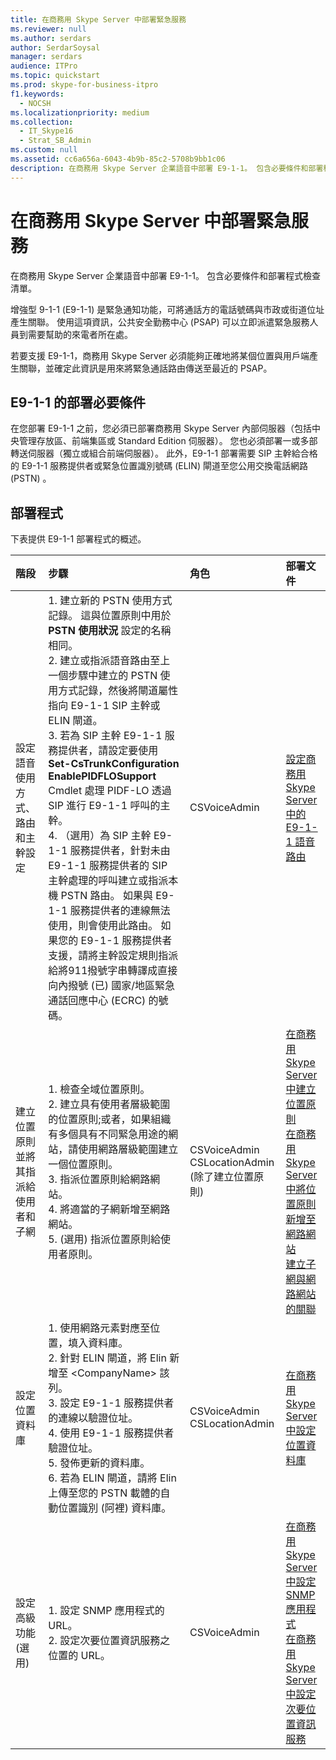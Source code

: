```yaml
---
title: 在商務用 Skype Server 中部署緊急服務
ms.reviewer: null
ms.author: serdars
author: SerdarSoysal
manager: serdars
audience: ITPro
ms.topic: quickstart
ms.prod: skype-for-business-itpro
f1.keywords:
  - NOCSH
ms.localizationpriority: medium
ms.collection:
  - IT_Skype16
  - Strat_SB_Admin
ms.custom: null
ms.assetid: cc6a656a-6043-4b9b-85c2-5708b9bb1c06
description: 在商務用 Skype Server 企業語音中部署 E9-1-1。 包含必要條件和部署程式檢查清單。
---
```


# <a name="deploy-emergency-services-in-skype-for-business-server"></a>在商務用 Skype Server 中部署緊急服務
 
在商務用 Skype Server 企業語音中部署 E9-1-1。 包含必要條件和部署程式檢查清單。
  
增強型 9-1-1 (E9-1-1) 是緊急通知功能，可將通話方的電話號碼與市政或街道位址產生關聯。 使用這項資訊，公共安全勤務中心 (PSAP) 可以立即派遣緊急服務人員到需要幫助的來電者所在處。
  
若要支援 E9-1-1，商務用 Skype Server 必須能夠正確地將某個位置與用戶端產生關聯，並確定此資訊是用來將緊急通話路由傳送至最近的 PSAP。
  
## <a name="deployment-prerequisites-for-e9-1-1"></a>E9-1-1 的部署必要條件

在您部署 E9-1-1 之前，您必須已部署商務用 Skype Server 內部伺服器（包括中央管理存放區、前端集區或 Standard Edition 伺服器）。 您也必須部署一或多部轉送伺服器（獨立或組合前端伺服器）。 此外，E9-1-1 部署需要 SIP 主幹給合格的 E9-1-1 服務提供者或緊急位置識別號碼 (ELIN) 閘道至您公用交換電話網路 (PSTN) 。
  
## <a name="deployment-process"></a>部署程式

下表提供 E9-1-1 部署程式的概述。
  
|**階段**|**步驟**|**角色**|**部署文件**|
|:-----|:-----|:-----|:-----|
|設定語音使用方式、路由和主幹設定  <br/> |1. 建立新的 PSTN 使用方式記錄。 這與位置原則中用於 **PSTN 使用狀況** 設定的名稱相同。 <br/> 2. 建立或指派語音路由至上一個步驟中建立的 PSTN 使用方式記錄，然後將閘道屬性指向 E9-1-1 SIP 主幹或 ELIN 閘道。  <br/> 3. 若為 SIP 主幹 E9-1-1 服務提供者，請設定要使用 **Set-CsTrunkConfiguration EnablePIDFLOSupport** Cmdlet 處理 PIDF-LO 透過 SIP 進行 E9-1-1 呼叫的主幹。 <br/> 4. （選用）為 SIP 主幹 E9-1-1 服務提供者，針對未由 E9-1-1 服務提供者的 SIP 主幹處理的呼叫建立或指派本機 PSTN 路由。 如果與 E9-1-1 服務提供者的連線無法使用，則會使用此路由。 如果您的 E9-1-1 服務提供者支援，請將主幹設定規則指派給將911撥號字串轉譯成直接向內撥號 (已) 國家/地區緊急通話回應中心 (ECRC) 的號碼。  <br/> |CSVoiceAdmin  <br/> |[設定商務用 Skype Server 中的 E9-1-1 語音路由](configure-an-e9-1-1-voice-route.md) <br/> |
|建立位置原則並將其指派給使用者和子網  <br/> |1. 檢查全域位置原則。  <br/> 2. 建立具有使用者層級範圍的位置原則;或者，如果組織有多個具有不同緊急用途的網站，請使用網路層級範圍建立一個位置原則。  <br/> 3. 指派位置原則給網路網站。  <br/> 4. 將適當的子網新增至網路網站。  <br/> 5. (選用) 指派位置原則給使用者原則。  <br/> |CSVoiceAdmin  <br/> CSLocationAdmin (除了建立位置原則)   <br/> |[在商務用 Skype Server 中建立位置原則](create-location-policies.md) <br/> [在商務用 Skype Server 中將位置原則新增至網路網站](add-a-location-policy-to-a-network-site.md) <br/> [建立子網與網路網站的關聯](deploy-network.md#BKMK_AssociateSubnets) <br/> |
|設定位置資料庫  <br/> |1. 使用網路元素對應至位置，填入資料庫。  <br/> 2. 針對 ELIN 閘道，將 Elin 新增至 \<CompanyName\> 該列。  <br/> 3. 設定 E9-1-1 服務提供者的連線以驗證位址。  <br/> 4. 使用 E9-1-1 服務提供者驗證位址。  <br/> 5. 發佈更新的資料庫。  <br/> 6. 若為 ELIN 閘道，請將 Elin 上傳至您的 PSTN 載體的自動位置識別 (阿裡) 資料庫。  <br/> |CSVoiceAdmin  <br/> CSLocationAdmin  <br/> |[在商務用 Skype Server 中設定位置資料庫](configure-the-location-database.md) <br/> |
|設定高級功能 (選用)   <br/> |1. 設定 SNMP 應用程式的 URL。  <br/> 2. 設定次要位置資訊服務之位置的 URL。  <br/> |CSVoiceAdmin  <br/> |[在商務用 Skype Server 中設定 SNMP 應用程式](configure-an-snmp-application.md) <br/> [在商務用 Skype Server 中設定次要位置資訊服務](secondary-location-information-service.md) <br/> |
   

